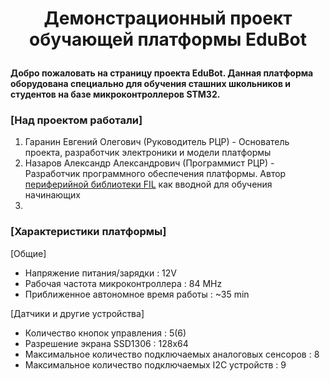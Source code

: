 <h1><p align="center">Демонстрационный проект обучающей платформы EduBot</p></h1>

<h4>
Добро пожаловать на страницу проекта EduBot. Данная платформа оборудована специально для обучения сташних школьников и студентов на базе микроконтроллеров STM32. 
</h4>

<h3>
[Над проектом работали]
</h3>

1. Гаранин Евгений Олегович (Руководитель РЦР) - Основатель проекта, разработчик электроники и модели платформы
2. Назаров Александр Александрович (Программист РЦР) - Разработчик программного обеспечения платформы. Автор [периферийной библиотеки FIL](https://github.com/Casonka/FIL) как вводной для обучения начинающих
3. 

<h3>
[Характеристики платформы]
</h3>

[Общие]
- Напряжение питания/зарядки : 12V
- Рабочая частота микроконтроллера : 84 MHz
- Приближенное автономное время работы : ~35 min


[Датчики и другие устройства]
- Количество кнопок управления : 5(6)
- Разрешение экрана SSD1306 : 128x64
- Максимальное количество подключаемых аналоговых сенсоров : 8
- Максимальное количество подключаемых I2C устройств : 9

